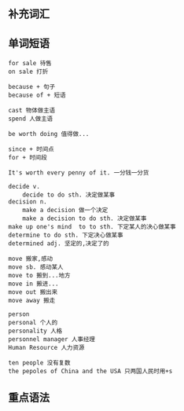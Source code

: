 
## 补充词汇



## 单词短语

	for sale 待售
	on sale 打折

	because + 句子
	because of + 短语

	cast 物体做主语
	spend 人做主语

	be worth doing 值得做...

	since + 时间点
	for + 时间段

	It's worth every penny of it. 一分钱一分货

	decide v.
		decide to do sth. 决定做某事
	decision n.
		make a decision 做一个决定
		make a decision to do sth. 决定做某事
	make up one's mind  to to sth. 下定某人的决心做某事
	determine to do sth. 下定决心做某事
	determined adj. 坚定的,决定了的

	move 搬家,感动
	move sb. 感动某人
	move to 搬到...地方
	move in 搬进...
	move out 搬出来
	move away 搬走

	person
	personal 个人的
	personality 人格
	personnel manager 人事经理
	Human Resource 人力资源

	ten people 没有复数
	the pepoles of China and the USA 只两国人民时用+s


## 重点语法
